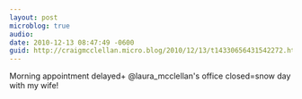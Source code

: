 ```yaml
---
layout: post
microblog: true
audio: 
date: 2010-12-13 08:47:49 -0600
guid: http://craigmcclellan.micro.blog/2010/12/13/t14330656431542272.html
---
```

Morning appointment delayed+ @laura_mcclellan's office closed=snow day with my wife!
